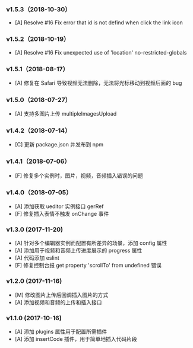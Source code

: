### v1.5.3（2018-10-30）
- [A] Resolve #16 Fix error that id is not defind when click the link icon

### v1.5.2（2018-10-19）
- [A] Resolve #16 Fix unexpected use of 'location' no-restricted-globals

### v1.5.1（2018-08-17）
- [A] 修复在 Safari 导致视频无法删除，无法将光标移动到视频后面的 bug

### v1.5.0（2018-07-27）
- [A] 支持多图片上传 multipleImagesUpload

### v1.4.2（2018-07-14）
- [C] 更新 package.json 并发布到 npm

### v1.4.1（2018-07-06）
- [F] 修复多个实例时，图片，视频，音频插入错误的问题

### v1.4.0（2018-07-05）
- [A] 添加获取 ueditor 实例接口 gerRef
- [F] 修复插入表情不触发 onChange 事件

### v1.3.0 (2017-11-20)
- [A] 针对多个编辑器实例而配置有所差异的场景，添加 config 属性
- [A] 添加用于视频和音频上传进度展示的 progress 属性
- [A] 代码添加 eslint
- [F] 修复控制台报 get property 'scrollTo' from undefined 错误

### v1.2.0 (2017-11-16)
- [M] 修改图片上传后回调插入图片的方式
- [A] 添加视频和音频的上传和插入接口

### v1.1.0 (2017-10-16)
- [A] 添加 plugins 属性用于配置所需插件
- [A] 添加 insertCode 插件，用于简单地插入代码片段